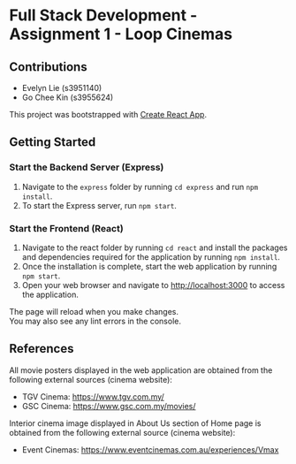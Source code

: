# Full Stack Development - Assignment 1 - Loop Cinemas

## Contributions
- Evelyn Lie (s3951140)
- Go Chee Kin (s3955624)

This project was bootstrapped with [Create React App](https://github.com/facebook/create-react-app).

## Getting Started
### Start the Backend Server (Express)
1. Navigate to the `express` folder by running `cd express` and run `npm install`.
2. To start the Express server, run `npm start`.

### Start the Frontend (React)
1. Navigate to the react folder by running `cd react` and install the packages and dependencies required for the application by running `npm install`.
2. Once the installation is complete, start the web application by running `npm start`.
3. Open your web browser and navigate to [http://localhost:3000](http://localhost:3000) to access the application.

The page will reload when you make changes.\
You may also see any lint errors in the console.

## References
All movie posters displayed in the web application are obtained from the following external sources (cinema website):
- TGV Cinema: https://www.tgv.com.my/
- GSC Cinema: https://www.gsc.com.my/movies/

Interior cinema image displayed in About Us section of Home page is obtained from the following external source (cinema website):
- Event Cinemas: https://www.eventcinemas.com.au/experiences/Vmax
